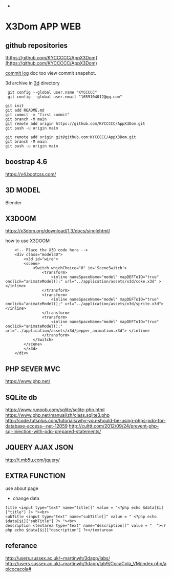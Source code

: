 +

# X3Dom APP WEB



## github repositories

[https://github.com/KYCCCCC/AppX3Dom](https://github.com/KYCCCCC/AppX3Dom)

[commit log](log.md) doc too view commit snapshot.

3d archive in [3d](3d) directory

```
 git config --global user.name "KYCCCCC"
 git config --global user.email "1659104012@qq.com"
```

```
git init
git add README.md
git commit -m "first commit"
git branch -M main
git remote add origin https://github.com/KYCCCCC/AppX3Dom.git
git push -u origin main
```

```
git remote add origin git@github.com:KYCCCCC/AppX3Dom.git
git branch -M main
git push -u origin main
```

## boostrap 4.6

https://v4.bootcss.com/
## 3D MODEL
Blender
## X3DOOM
https://x3dom.org/download/1.3/docs/singlehtml/

how to use X3DOOM
```
    <!-- Place the X3D code here -->
    <div class="model3D">
        <x3d id="wire">
        <scene>
            <Switch whichChoice="0" id='SceneSwitch'>
                <transform>
                    <inline nameSpaceName="model" mapDEFToID="true" onclick="animateModel();" url="../application/assets/x3d/coke.x3d" > </inline>
                </transform>
                <transform>
                    <inline nameSpaceName="model" mapDEFToID="true" onclick="animateModel();" url="../application/assets/x3d/sprite.x3d"> </inline>
                </transform>
                <transform>
                    <inline nameSpaceName="model" mapDEFToID="true" onclick="animateModel();" url="../application/assets/x3d/pepper_animation.x3d"> </inline>
                </transform>
            </Switch>
        </scene>
        </x3d>
    </div> 
```
## PHP SEVER MVC
https://www.php.net/
## SQLite db
https://www.runoob.com/sqlite/sqlite-php.html
https://www.php.net/manual/zh/class.sqlite3.php
http://code.tutsplus.com/tutorials/why-you-should-be-using-phps-pdo-for-database-access--net-12059 
http://culttt.com/2012/09/24/prevent-php-sql-injection-with-pdo-prepared-statements/
## JQUERY AJAX JSON
http://t.mb5u.com/jquery/

## EXTRA FUNCTION
use about page
- change data 
```
title <input type="text" name="title[]" value = "<?php echo $data[$i]["title"] ?> "><br>
subTitle <input type="text" name="subTitle[]" value = " <?php echo $data[$i]["subTitle"] ?> "><br>
description <textarea type="text" name="description[]" value = "  "><?php echo $data[$i]["description"] ?></textarea>
```
## referance

http://users.sussex.ac.uk/~martinwh/3dapp/labs/
http://users.sussex.ac.uk/~martinwh/3dapp/lab9/CocaCola_VM/index.php/apicocacola#

